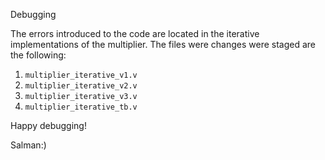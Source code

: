 Debugging

The errors introduced to the code are located in the iterative implementations of the multiplier. The files were changes were staged are the following:
1. ``multiplier_iterative_v1.v``
2. ``multiplier_iterative_v2.v``
3. ``multiplier_iterative_v3.v``
4. ``multiplier_iterative_tb.v``

Happy debugging!

Salman:)
